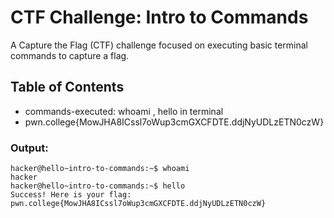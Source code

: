 # CTF Challenge: Intro to Commands

A Capture the Flag (CTF) challenge focused on executing basic terminal commands to capture a flag.

## Table of Contents

- commands-executed: whoami , hello in terminal
- pwn.college{MowJHA8ICssl7oWup3cmGXCFDTE.ddjNyUDLzETN0czW}

### Output:
```console
hacker@hello~intro-to-commands:~$ whoami
hacker
hacker@hello~intro-to-commands:~$ hello
Success! Here is your flag:
pwn.college{MowJHA8ICssl7oWup3cmGXCFDTE.ddjNyUDLzETN0czW}

```
